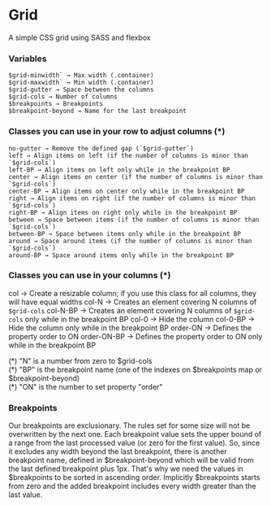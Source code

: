 ﻿# Grid
A simple CSS grid using SASS and flexbox

### Variables

    $grid-minwidth` → Max width (.container)
    $grid-maxwidth` → Min width (.container)
    $grid-gutter → Space between the columns
    $grid-cols → Number of columns
    $breakpoints → Breakpoints
    $breakpoint-beyond → Name for the last breakpoint

### Classes you can use in your row to adjust columns (*)

    no-gutter → Remove the defined gap (`$grid-gutter`)
    left → Align items on left (if the number of columns is minor than  `$grid-cols`)
    left-BP → Align items on left only while in the breakpoint BP
    center → Align items on center (if the number of columns is minor than  `$grid-cols`)
    center-BP → Align items on center only while in the breakpoint BP
    right → Align items on right (if the number of columns is minor than  `$grid-cols`)
    right-BP → Align items on right only while in the breakpoint BP
    between → Space between items (if the number of columns is minor than  `$grid-cols`)
    between-BP → Space between items only while in the breakpoint BP
    around → Space around items (if the number of columns is minor than  `$grid-cols`)
    around-BP → Space around items only while in the breakpoint BP

### Classes you can use in your columns (*)

col → Create a resizable column; if you use this class for all columns, they will have equal widths
col-N → Creates an element covering N columns of  `$grid-cols`
col-N-BP → Creates an element covering N columns of  `$grid-cols`  only while in the breakpoint BP
col-0 → Hide the column
col-0-BP → Hide the column only while in the breakpoint BP
order-ON → Defines the property order to ON
order-ON-BP → Defines the property order to ON only while in the breakpoint BP

(\*) "N" is a number from zero to $grid-cols  
(\*) "BP" is the breakpoint name (one of the indexes on $breakpoints map or $breakpoint-beyond)  
(\*) "ON" is the number to set property "order"

### Breakpoints

Our breakpoints are exclusionary. The rules set for some size will not be overwritten by the next one. Each breakpoint value sets the upper bound of a range from the last processed value (or zero for the first value). So, since it excludes any width beyond the last breakpoint, there is another breakpoint name, defined in $breakpoint-beyond which will be valid from the last defined breakpoint plus 1px. That's why we need the values in $breakpoints to be sorted in ascending order. Implicitly $breakpoints starts from zero and the added breakpoint includes every width greater than the last value.
